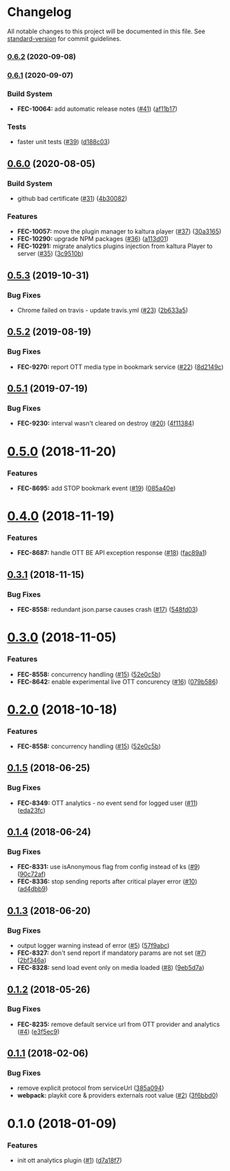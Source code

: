 # Changelog

All notable changes to this project will be documented in this file. See [standard-version](https://github.com/conventional-changelog/standard-version) for commit guidelines.

### [0.6.2](https://github.com/kaltura/playkit-ott-analytics/compare/v0.6.1...v0.6.2) (2020-09-08)



### [0.6.1](https://github.com/kaltura/playkit-ott-analytics/compare/v0.6.0...v0.6.1) (2020-09-07)


### Build System

* **FEC-10064:** add automatic release notes ([#41](https://github.com/kaltura/playkit-ott-analytics/issues/41)) ([af11b17](https://github.com/kaltura/playkit-ott-analytics/commit/af11b17))


### Tests

* faster unit tests ([#39](https://github.com/kaltura/playkit-ott-analytics/issues/39)) ([d188c03](https://github.com/kaltura/playkit-ott-analytics/commit/d188c03))



## [0.6.0](https://github.com/kaltura/playkit-ott-analytics/compare/v0.5.3...v0.6.0) (2020-08-05)


### Build System

* github bad certificate ([#31](https://github.com/kaltura/playkit-ott-analytics/issues/31)) ([4b30082](https://github.com/kaltura/playkit-ott-analytics/commit/4b30082))


### Features

* **FEC-10057:** move the plugin manager to kaltura player ([#37](https://github.com/kaltura/playkit-ott-analytics/issues/37)) ([30a3165](https://github.com/kaltura/playkit-ott-analytics/commit/30a3165))
* **FEC-10290:** upgrade NPM packages ([#36](https://github.com/kaltura/playkit-ott-analytics/issues/36)) ([a113d01](https://github.com/kaltura/playkit-ott-analytics/commit/a113d01))
* **FEC-10291:** migrate analytics plugins injection from kaltura Player to server ([#35](https://github.com/kaltura/playkit-ott-analytics/issues/35)) ([3c9510b](https://github.com/kaltura/playkit-ott-analytics/commit/3c9510b))



<a name="0.5.3"></a>
## [0.5.3](https://github.com/kaltura/playkit-ott-analytics/compare/v0.5.2...v0.5.3) (2019-10-31)


### Bug Fixes

* Chrome failed on travis - update travis.yml ([#23](https://github.com/kaltura/playkit-ott-analytics/issues/23)) ([2b633a5](https://github.com/kaltura/playkit-ott-analytics/commit/2b633a5))



<a name="0.5.2"></a>
## [0.5.2](https://github.com/kaltura/playkit-ott-analytics/compare/v0.5.1...v0.5.2) (2019-08-19)


### Bug Fixes

* **FEC-9270:** report OTT media type in bookmark service ([#22](https://github.com/kaltura/playkit-ott-analytics/issues/22)) ([8d2149c](https://github.com/kaltura/playkit-ott-analytics/commit/8d2149c))



<a name="0.5.1"></a>
## [0.5.1](https://github.com/kaltura/playkit-ott-analytics/compare/v0.5.0...v0.5.1) (2019-07-19)


### Bug Fixes

* **FEC-9230:** interval wasn't cleared on destroy ([#20](https://github.com/kaltura/playkit-ott-analytics/issues/20)) ([4f11384](https://github.com/kaltura/playkit-ott-analytics/commit/4f11384))



<a name="0.5.0"></a>
# [0.5.0](https://github.com/kaltura/playkit-ott-analytics/compare/v0.4.0...v0.5.0) (2018-11-20)


### Features

* **FEC-8695:** add STOP bookmark event ([#19](https://github.com/kaltura/playkit-ott-analytics/issues/19)) ([085a40e](https://github.com/kaltura/playkit-ott-analytics/commit/085a40e))



<a name="0.4.0"></a>
# [0.4.0](https://github.com/kaltura/playkit-ott-analytics/compare/v0.3.1...v0.4.0) (2018-11-19)


### Features

* **FEC-8687:** handle OTT BE API exception response ([#18](https://github.com/kaltura/playkit-ott-analytics/issues/18)) ([fac89a1](https://github.com/kaltura/playkit-ott-analytics/commit/fac89a1))



<a name="0.3.1"></a>
## [0.3.1](https://github.com/kaltura/playkit-ott-analytics/compare/v0.3.0...v0.3.1) (2018-11-15)


### Bug Fixes

* **FEC-8558:** redundant json.parse causes crash ([#17](https://github.com/kaltura/playkit-ott-analytics/issues/17)) ([548fd03](https://github.com/kaltura/playkit-ott-analytics/commit/548fd03))



<a name="0.3.0"></a>
# [0.3.0](https://github.com/kaltura/playkit-ott-analytics/compare/v0.1.5...v0.3.0) (2018-11-05)


### Features

* **FEC-8558:** concurrency handling ([#15](https://github.com/kaltura/playkit-ott-analytics/issues/15)) ([52e0c5b](https://github.com/kaltura/playkit-ott-analytics/commit/52e0c5b))
* **FEC-8642:** enable experimental live OTT concurency ([#16](https://github.com/kaltura/playkit-ott-analytics/issues/16)) ([079b586](https://github.com/kaltura/playkit-ott-analytics/commit/079b586))



<a name="0.2.0"></a>
# [0.2.0](https://github.com/kaltura/playkit-ott-analytics/compare/v0.1.5...v0.2.0) (2018-10-18)


### Features

* **FEC-8558:** concurrency handling ([#15](https://github.com/kaltura/playkit-ott-analytics/issues/15)) ([52e0c5b](https://github.com/kaltura/playkit-ott-analytics/commit/52e0c5b))



<a name="0.1.5"></a>
## [0.1.5](https://github.com/kaltura/playkit-ott-analytics/compare/v0.1.3...v0.1.5) (2018-06-25)


### Bug Fixes

* **FEC-8349:** OTT analytics - no event send for logged user ([#11](https://github.com/kaltura/playkit-ott-analytics/issues/11)) ([eda23fc](https://github.com/kaltura/playkit-ott-analytics/commit/eda23fc))



<a name="0.1.4"></a>
## [0.1.4](https://github.com/kaltura/playkit-ott-analytics/compare/v0.1.3...v0.1.4) (2018-06-24)


### Bug Fixes

* **FEC-8331:** use isAnonymous flag from config instead of ks ([#9](https://github.com/kaltura/playkit-ott-analytics/issues/9)) ([90c72af](https://github.com/kaltura/playkit-ott-analytics/commit/90c72af))
* **FEC-8336:**  stop sending reports after critical player error ([#10](https://github.com/kaltura/playkit-ott-analytics/issues/10)) ([ad4dbb9](https://github.com/kaltura/playkit-ott-analytics/commit/ad4dbb9))


<a name="0.1.3"></a>
## [0.1.3](https://github.com/kaltura/playkit-ott-analytics/compare/v0.1.2...v0.1.3) (2018-06-20)


### Bug Fixes

* output logger warning instead of error ([#5](https://github.com/kaltura/playkit-ott-analytics/issues/5)) ([57f9abc](https://github.com/kaltura/playkit-ott-analytics/commit/57f9abc))
* **FEC-8327:** don't send report if mandatory params are not set ([#7](https://github.com/kaltura/playkit-ott-analytics/issues/7)) ([2bf346a](https://github.com/kaltura/playkit-ott-analytics/commit/2bf346a))
* **FEC-8328:** send load event only on media loaded ([#8](https://github.com/kaltura/playkit-ott-analytics/issues/8)) ([9eb5d7a](https://github.com/kaltura/playkit-ott-analytics/commit/9eb5d7a))



<a name="0.1.2"></a>
## [0.1.2](https://github.com/kaltura/playkit-ott-analytics/compare/v0.1.1...v0.1.2) (2018-05-26)


### Bug Fixes

* **FEC-8235:** remove default service url from OTT provider and analytics ([#4](https://github.com/kaltura/playkit-ott-analytics/issues/4)) ([e3f5ec9](https://github.com/kaltura/playkit-ott-analytics/commit/e3f5ec9))



<a name="0.1.1"></a>
## [0.1.1](https://github.com/kaltura/playkit-ott-analytics/compare/v0.1.0...v0.1.1) (2018-02-06)


### Bug Fixes

* remove explicit protocol from serviceUrl ([385a094](https://github.com/kaltura/playkit-ott-analytics/commit/385a094))
* **webpack:** playkit core & providers externals root value ([#2](https://github.com/kaltura/playkit-ott-analytics/issues/2)) ([3f6bbd0](https://github.com/kaltura/playkit-ott-analytics/commit/3f6bbd0))



<a name="0.1.0"></a>
# 0.1.0 (2018-01-09)


### Features

* init ott analytics plugin ([#1](https://github.com/kaltura/playkit-ott-analytics/issues/1)) ([d7a18f7](https://github.com/kaltura/playkit-ott-analytics/commit/d7a18f7))
